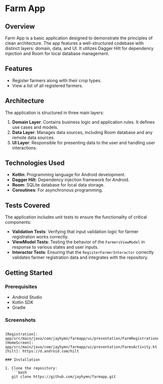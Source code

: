 # Farm App

## Overview

Farm App is a basic application designed to demonstrate the principles of clean architecture. The app features a well-structured codebase with distinct layers: domain, data, and UI. It utilizes Dagger Hilt for dependency injection and Room for local database management.

## Features

- Register farmers along with their crop types.
- View a list of all registered farmers.

## Architecture

The application is structured in three main layers:

1. **Domain Layer**: Contains business logic and application rules. It defines use cases and models.
2. **Data Layer**: Manages data sources, including Room database and any remote data sources.
3. **UI Layer**: Responsible for presenting data to the user and handling user interactions.

## Technologies Used

- **Kotlin**: Programming language for Android development.
- **Dagger Hilt**: Dependency injection framework for Android.
- **Room**: SQLite database for local data storage.
- **Coroutines**: For asynchronous programming.

## Tests Covered

The application includes unit tests to ensure the functionality of critical components:

- **Validation Tests**: Verifying that input validation logic for farmer registration works correctly.
- **ViewModel Tests**: Testing the behavior of the `FarmersViewModel` in response to various states and user inputs.
- **Interactor Tests**: Ensuring that the `RegisterFarmerInteractor` correctly validates farmer registration data and integrates with the repository.

## Getting Started

### Prerequisites

- Android Studio
- Kotlin SDK
- Gradle

### Screenshots
```

[Registration]: app/src/main/java/com/jayhymn/farmapp/ui/presentation/FarmRegistrationActivity.kt
[HomeScreen]: app/src/main/java/com/jayhymn/farmapp/ui/presentation/FarmsActivity.kt
[hilt]: https://d.android.com/hilt

### Installation

1. Clone the repository:
   ```bash
   git clone https://github.com/jayhymn/farmapp.git
